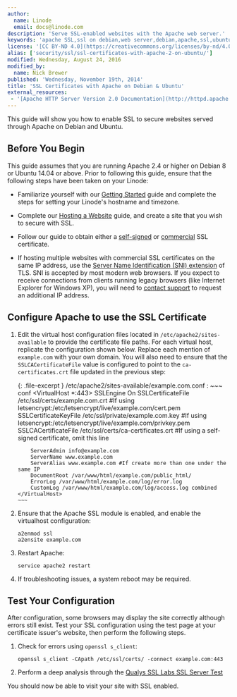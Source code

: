 ```yaml
---
author:
  name: Linode
  email: docs@linode.com
description: 'Serve SSL-enabled websites with the Apache web server.'
keywords: 'apache SSL,ssl on debian,web server,debian,apache,ssl,ubuntu,ssl on ubuntu'
license: '[CC BY-ND 4.0](https://creativecommons.org/licenses/by-nd/4.0)'
alias: ['security/ssl/ssl-certificates-with-apache-2-on-ubuntu/']
modified: Wednesday, August 24, 2016
modified_by:
  name: Nick Brewer
published: 'Wednesday, November 19th, 2014'
title: 'SSL Certificates with Apache on Debian & Ubuntu'
external_resources:
 - '[Apache HTTP Server Version 2.0 Documentation](http://httpd.apache.org/docs/2.4/)'
---
```


This guide will show you how to enable SSL to secure websites served through Apache on Debian and Ubuntu.

## Before You Begin

This guide assumes that you are running Apache 2.4 or higher on Debian 8 or Ubuntu 14.04 or above. Prior to following this guide, ensure that the following steps have been taken on your Linode:

-  Familiarize yourself with our [Getting Started](/docs/getting-started) guide and complete the steps for setting your Linode's hostname and timezone.

-  Complete our [Hosting a Website](/docs/websites/hosting-a-website) guide, and create a site that you wish to secure with SSL.

-  Follow our guide to obtain either a [self-signed](/docs/security/ssl/create-a-self-signed-certificate-on-debian-and-ubuntu) or [commercial](/docs/security/ssl/obtain-a-commercially-signed-ssl-certificate-on-debian-and-ubuntu) SSL certificate.

-  If hosting multiple websites with commercial SSL certificates on the same IP address, use the [Server Name Identification (SNI) extension](https://wiki.apache.org/httpd/NameBasedSSLVHostsWithSNI) of TLS. SNI is accepted by most modern web browsers. If you expect to receive connections from clients running legacy browsers (like Internet Explorer for Windows XP), you will need to [contact support](/docs/platform/support) to request an additional IP address.


## Configure Apache to use the SSL Certificate

1.  Edit the virtual host configuration files located in `/etc/apache2/sites-available` to provide the certificate file paths. For each virtual host, replicate the configuration shown below. Replace each mention of `example.com` with your own domain. You will also need to ensure that the `SSLCACertificateFile` value is configured to point to the `ca-certificates.crt` file updated in the previous step:

    {: .file-excerpt }
    /etc/apache2/sites-available/example.com.conf
    :   ~~~ conf
        <VirtualHost *:443>
            SSLEngine On
            SSLCertificateFile /etc/ssl/certs/example.com.crt   #If using letsencrypt:/etc/letsencrypt/live/example.com/cert.pem
            SSLCertificateKeyFile /etc/ssl/private/example.com.key #If using letsencrypt:/etc/letsencrypt/live/example.com/privkey.pem
            SSLCACertificateFile /etc/ssl/certs/ca-certificates.crt  #If using a self-signed certificate, omit this line

            ServerAdmin info@example.com
            ServerName www.example.com
            ServerAlias www.example.com #If create more than one under the same IP
            DocumentRoot /var/www/html/example.com/public_html/
            ErrorLog /var/www/html/example.com/log/error.log
            CustomLog /var/www/html/example.com/log/access.log combined
        </VirtualHost>
        ~~~

2.  Ensure that the Apache SSL module is enabled, and enable the virtualhost configuration:

        a2enmod ssl
        a2ensite example.com

3.  Restart Apache:

        service apache2 restart

4.  If troubleshooting issues, a system reboot may be required.


## Test Your Configuration

After configuration, some browsers may display the site correctly although errors still exist. Test your SSL configuration using the test page at your certificate issuer's website, then perform the following steps.

1.  Check for errors using `openssl s_client`:

        openssl s_client -CApath /etc/ssl/certs/ -connect example.com:443

2.  Perform a deep analysis through the [Qualys SSL Labs SSL Server Test](https://www.ssllabs.com/ssltest/)

You should now be able to visit your site with SSL enabled.
